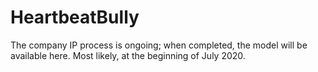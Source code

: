 # HeartbeatBully
The company IP process is ongoing; when completed, the model will be available here. Most likely, at the beginning of July 2020. 


